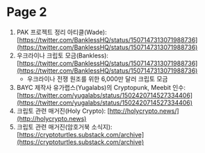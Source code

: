 # Page 2

1. PAK 프로젝트 정리 아티클(Wade): [https://twitter.com/BanklessHQ/status/1507147313071988736](https://twitter.com/BanklessHQ/status/1507147313071988736)
2. 우크라이나 크립토 모금(Bankless): [https://twitter.com/BanklessHQ/status/1507147313071988736](https://twitter.com/BanklessHQ/status/1507147313071988736)
   * &#x20;우크라이나 전쟁 원조를 위한 6,000만 달러 크립토 모금
3. BAYC 제작사 유가랩스(Yugalabs)의 Cryptopunk, Meebit 인수: [https://twitter.com/yugalabs/status/1502420714527334406](https://twitter.com/yugalabs/status/1502420714527334406)
4. 크립토 관련 매거진(Holy Crypto): [http://holycrypto.news/](http://holycrypto.news)
5. 크립토 관련 매거진(암호거북 소식지): [https://cryptoturtles.substack.com/archive](https://cryptoturtles.substack.com/archive)
